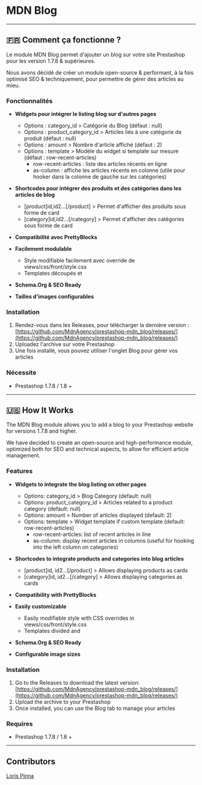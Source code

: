 # MDN Blog

------------------------------------

## 🇫🇷 Comment ça fonctionne ?
Le module MDN Blog permet d'ajouter un blog sur votre site Prestashop pour les version 1.7.8 & supérieures.

Nous avons décidé de créer un module open-source & performant, à la fois optimisé SEO & techniquement, pour permettre de gérer des articles au mieu.
 
### Fonctionnalités
- **Widgets pour intégrer le listing blog sur d'autres pages**
  - Options : category_id > Catégorie du Blog (défaut : null)
  - Options : product_category_id > Articles liés à une catégorie de produit (défaut : null)
  - Options : amount > Nombre d'article affiché (défaut : 2)
  - Options : template > Modèle du widget si template sur mesure (défaut : row-recent-articles)
    - row-recent-articles : liste des articles récents en ligne
    - as-column : affiche les articles récents en colonne (utile pour hooker dans la colonne de gauche sur les catégories)


- **Shortcodes pour intégrer des produits et des catégories dans les articles de blog**
  - [product]id,id2...[/product] > Permet d'afficher des produits sous forme de card
  - [category]id,id2...[/category] > Permet d'afficher des catégories sous forme de card


- **Compatibilité avec PrettyBlocks**


- **Facilement modulable**
  - Style modifiable facilement avec override de views/css/front/style.css
  - Templates découpés et 


- **Schema.Org & SEO Ready**


- **Tailles d'images configurables**

### Installation
1. Rendez-vous dans les Releases, pour télécharger la dernière version : [https://github.com/MdnAgency/prestashop-mdn_blog/releases/](https://github.com/MdnAgency/prestashop-mdn_blog/releases/)
2. Uploadez l'archive sur votre Prestashop
3. Une fois installé, vous pouvez utiliser l'onglet Blog pour gérer vos articles


### Nécessite
- Prestashop 1.7.8 / 1.8 + 
 
------------------------------------

## 🇺🇸 How It Works
The MDN Blog module allows you to add a blog to your Prestashop website for versions 1.7.8 and higher.

We have decided to create an open-source and high-performance module, optimized both for SEO and technical aspects, to allow for efficient article management.

### Features
- **Widgets to integrate the blog listing on other pages**
  - Options: category_id > Blog Category (default: null)
  - Options: product_category_id > Articles related to a product category (default: null)
  - Options: amount > Number of articles displayed (default: 2)
  - Options: template > Widget template if custom template (default: row-recent-articles)
    - row-recent-articles: list of recent articles in line
    - as-column: display recent articles in columns (useful for hooking into the left column on categories)


- **Shortcodes to integrate products and categories into blog articles**
  - [product]id, id2...[/product] > Allows displaying products as cards
  - [category]id, id2...[/category] > Allows displaying categories as cards


- **Compatibility with PrettyBlocks**


- **Easily customizable**
  - Easily modifiable style with CSS overrides in views/css/front/style.css
  - Templates divided and


- **Schema.Org & SEO Ready**


- **Configurable image sizes**

### Installation
1. Go to the Releases to download the latest version: [https://github.com/MdnAgency/prestashop-mdn_blog/releases/](https://github.com/MdnAgency/prestashop-mdn_blog/releases/)
2. Upload the archive to your Prestashop
3. Once installed, you can use the Blog tab to manage your articles


### Requires
- Prestashop 1.7.8 / 1.8 +

------------------------------------

## Contributors
[Loris Pinna](https://lorispinna.com)